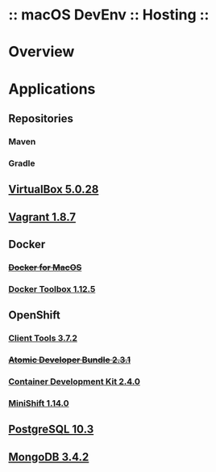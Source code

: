 ﻿:: macOS DevEnv :: Hosting ::
=============================

# Overview

# Applications

## Repositories

### Maven

### Gradle

## [VirtualBox 5.0.28](https://www.virtualbox.org/)

## [Vagrant 1.8.7](https://www.vagrantup.com/)

## Docker

### ~~[Docker for MacOS](https://docs.docker.com/docker-for-macos/)~~

### [Docker Toolbox 1.12.5](https://www.docker.com/products/docker-toolbox)

## OpenShift

### [Client Tools 3.7.2](https://github.com/openshift/origin)

### ~~[Atomic Developer Bundle 2.3.1](https://github.com/projectatomic/adb-atomic-developer-bundle)~~

### [Container Development Kit 2.4.0](https://developers.redhat.com/products/cdk/overview/)

### [MiniShift 1.14.0](https://github.com/minishift/minishift)

## [PostgreSQL 10.3](https://www.postgresql.org/)

## [MongoDB 3.4.2](https://www.mongodb.com/)
